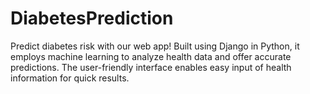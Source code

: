 # DiabetesPrediction
Predict diabetes risk with our web app! Built using Django in Python, it employs machine learning to analyze health data and offer accurate predictions. The user-friendly interface enables easy input of health information for quick results.
